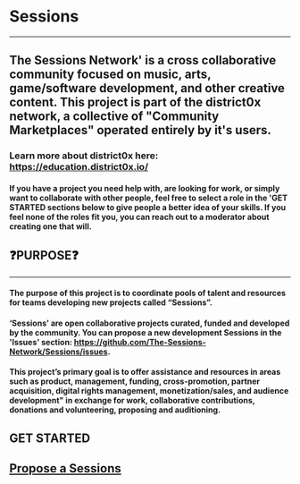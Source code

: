 # Sessions
---
## The Sessions Network' is a cross collaborative community focused on music, arts, game/software development, and other creative content. This project is part of the district0x network, a collective of "Community Marketplaces" operated entirely by it's users.

### Learn more about district0x here: https://education.district0x.io/

#### If you have a project you need help with, are looking for work, or simply want to collaborate with other people, feel free to select a role in the 'GET STARTED sections below to give people a better idea of your skills. If you feel none of the roles fit you, you can reach out to a moderator about creating one that will. 

## :question:**PURPOSE**:question: 
---

#### The purpose of this project is to coordinate pools of talent and resources for teams developing new projects called “Sessions”. 

#### ‘Sessions’ are open collaborative projects curated, funded and developed by the community. You can propose a new development Sessions in the 'Issues' section: https://github.com/The-Sessions-Network/Sessions/issues. 

#### This project’s primary goal is to offer assistance and resources in areas such as product, management, funding, cross-promotion, partner acquisition, digital rights management, monetization/sales, and audience development" in exchange for work, collaborative contributions, donations and volunteering, proposing and auditioning. 

## GET **STARTED**

## [Propose a Sessions](https://github.com/The-Sessions-Network/Sessions/issues/new)
